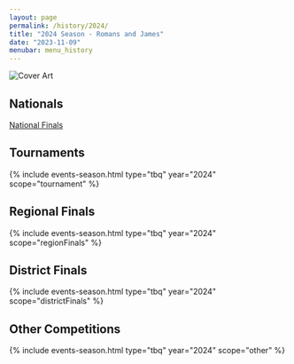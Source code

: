 ```yaml
---
layout: page
permalink: /history/2024/
title: "2024 Season - Romans and James"
date: "2023-11-09"
menubar: menu_history
---
```


<img src="{% link assets/2024/Banner Empty.jpg %}" alt="Cover Art" style="max-height:400px" />

## Nationals

<a href="{% link _pages/history/2024/nationals/index.md %}" class="button is-primary">National Finals</a>

## Tournaments

{% include events-season.html type="tbq" year="2024" scope="tournament" %}

## Regional Finals

{% include events-season.html type="tbq" year="2024" scope="regionFinals" %}

## District Finals

{% include events-season.html type="tbq" year="2024" scope="districtFinals" %}

## Other Competitions

{% include events-season.html type="tbq" year="2024" scope="other" %}
